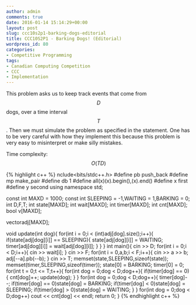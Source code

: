 ```yaml
---
author: admin
comments: true
date: 2016-01-14 15:14:29+00:00
layout: post
slug: ccc10s2p1-barking-dogs-editorial
title: CCC10S2P1 - Barking Dogs! (Editorial)
wordpress_id: 80
categories:
- Competitive Programming
tags:
- Canadian Computing Competition
- CCC
- Implementation
---
```


<script src='https://cdn.mathjax.org/mathjax/latest/MathJax.js?config=TeX-AMS-MML_HTMLorMML'></script>
This problem asks us to keep track events that come from $$D$$ dogs, over a time interval $$T$$. Then we must simulate the problem as specified in the statement. One has to be very careful with how they implement this because this problem is very easy to misinterpret or make silly mistakes.

Time complexity: $$O(TD)$$

{% highlight c++ %}
nclude<bits/stdc++.h>
#define pb push_back
#define mp make_pair
#define db 1
#define all(x)(x).begin(),(x).end()
#define x first
#define y second
using namespace std;

const int MAXD = 1000;
const int SLEEPING = -1,WAITING = 1,BARKING = 0;
int D,F,T;
int state[MAXD];
int wait[MAXD];
int timer[MAXD];
int cnt[MAXD];
bool v[MAXD];

vector<int>adj[MAXD];

void update(int dog){
   for(int i = 0;i < (int)adj[dog].size();i++){
       if(state[adj[dog][i]] == SLEEPING){
          state[adj[dog][i]] = WAITING;
          timer[adj[dog][i]] = wait[adj[dog][i]];
       }
   }
}
int main(){
    cin >> D;
    for(int i = 0;i < D;i++){
        cin >> wait[i];
    }
    cin >> F;
    for(int i = 0,a,b;i < F;i++){
       cin >> a >> b;
       adj[--a].pb(--b);
    }
    cin >> T;
    memset(state,SLEEPING,sizeof(state));
    memset(timer,SLEEPING,sizeof(timer));
    state[0] = BARKING;
    timer[0] = 0;
    for(int t = 0;t <= T;t++){
       for(int dog = 0;dog < D;dog++){
           if(timer[dog] == 0){
              cnt[dog]++;
              update(dog);
           }
       }
       for(int dog = 0;dog < D;dog++){
           timer[dog]--;
           if(timer[dog] == 0)state[dog] = BARKING;
           if(timer[dog] <  0)state[dog] = SLEEPING;
           if(timer[dog] >  0)state[dog] = WAITING;
       }
    }
    for(int dog = 0;dog < D;dog++)
        cout << cnt[dog] << endl;
    return 0;
}
{% endhighlight c++ %}
